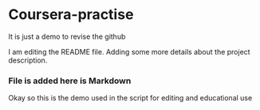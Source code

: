 # Coursera-practise
It is just a demo to revise the github

I am editing the README file. Adding some more details about the project description.

### File is added here is Markdown
Okay so this is the demo used in the script for editing and educational use

